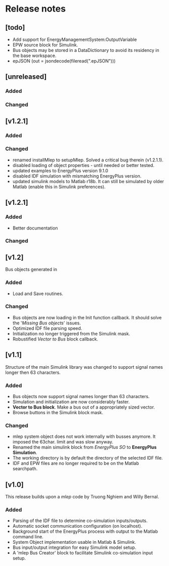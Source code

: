 # Release notes

## [todo]
 * Add support for EnergyManagementSystem:OutputVariable
 * EPW source block for Simulink.
 * Bus objects may be stored in a DataDictionary to avoid its residency in 
   the base workspace.
 * epJSON (out = jsondecode(fileread(".epJSON")))

## [unreleased] 

### Added    

### Changed

## [v1.2.1] 

### Added    

### Changed
 * renamed installMlep to setupMlep. Solved a critical bug therein (v1.2.1.1).
 * disabled loading of object properties - until needed or better tested.
 * updated examples to EnergyPlus version 9.1.0
 * disabled IDF simulation with mismatching EnergyPlus version. 
 * updated simulink models to Matlab r18b. It can still be simulated by older Matlab (enable this in Simulink preferences).
  
## [v1.2.1] 

### Added   
 * Better documentation

### Changed
 
## [v1.2]
Bus objects generated in 

### Added 
 * Load and Save routines.  
 
### Changed
 * Bus objects are now loading in the Init function callback. It should solve 
   the '_Missing Bus objects_' issues.
 * Optimized IDF file parsing speed.
 * Initialization no longer triggered from the Simulink mask.
 * Robustified _Vector to Bus_ block callback.

## [v1.1]
Structure of the main Simulink library was changed to support signal names longer then 63 characters.

### Added
 * Bus objects now support signal names longer than 63 characters.
 * Simulation and initialization are now considerably faster. 
 * **Vector to Bus block**. Make a bus out of a appropriately sized vector.
 * Browse buttons in the Simulink block mask.
 
### Changed
 * mlep system object does not work internally with busses anymore. It imposed the 63char. limit and was slow anyway. 
 * Renamed the main simulink block from _EnergyPlus SO_ to **EnergyPlus Simulation**.
 * The working directory is by default the directory of the selected IDF file.
 * IDF and EPW files are no longer required to be on the Matlab searchpath.
 
 ## [v1.0]
This release builds upon a _mlep_ code by Truong Nghiem and Willy Bernal.

 ### Added
 * Parsing of the IDF file to determine co-simulation inputs/outputs.
 * Automatic socket communication configuration (on localhost).
 * Background start of the EnergyPlus process with output to the Matlab command line.
 * System Object implementation usable in Matlab & Simulink.
 * Bus input/output integration for easy Simulink model setup.
 * A 'mlep Bus Creator' block to facilitate Simulink co-simulation input setup.